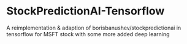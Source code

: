 # StockPredictionAI-Tensorflow
A reimplementation &amp; adaption of borisbanushev/stockpredictionai in tensorflow for MSFT stock with some more added deep learning


